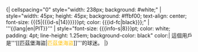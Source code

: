 <div style="float: left; border: #000000 1px; margin: 1px;">
{| cellspacing="0" style="width: 238px; background: #white;"
| style="width: 45px; height: 45px; background: #ffbf00; text-align: center; font-size: {{{5|{{{id-s|14}}}}}}pt; color: {{{id-fc|black}}};" | '''{{lang|en|PIT}}'''
| style="font-size: {{{info-s|8}}}pt; color: white; padding: 4pt; line-height: 1.25em; background-color: black" color:| 這個用戶是'''[[匹茲堡海盜|<span style="color: #ffbf00">匹茲堡海盜</span>]]'''的球迷。
|}</div>